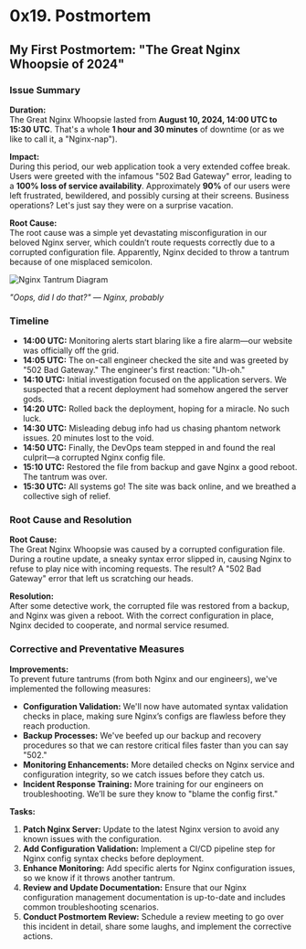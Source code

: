 
# 0x19. Postmortem

## My First Postmortem: "The Great Nginx Whoopsie of 2024"

### Issue Summary

**Duration:**  
The Great Nginx Whoopsie lasted from **August 10, 2024, 14:00 UTC to 15:30 UTC**. That's a whole **1 hour and 30 minutes** of downtime (or as we like to call it, a "Nginx-nap").

**Impact:**  
During this period, our web application took a very extended coffee break. Users were greeted with the infamous "502 Bad Gateway" error, leading to a **100% loss of service availability**. Approximately **90%** of our users were left frustrated, bewildered, and possibly cursing at their screens. Business operations? Let's just say they were on a surprise vacation.

**Root Cause:**  
The root cause was a simple yet devastating misconfiguration in our beloved Nginx server, which couldn’t route requests correctly due to a corrupted configuration file. Apparently, Nginx decided to throw a tantrum because of one misplaced semicolon.

![Nginx Tantrum Diagram](https://via.placeholder.com/500x200?text=Nginx+Server+Having+a+Tantrum)

*"Oops, did I do that?" — Nginx, probably*

### Timeline

- **14:00 UTC:** Monitoring alerts start blaring like a fire alarm—our website was officially off the grid.
- **14:05 UTC:** The on-call engineer checked the site and was greeted by "502 Bad Gateway." The engineer's first reaction: "Uh-oh."
- **14:10 UTC:** Initial investigation focused on the application servers. We suspected that a recent deployment had somehow angered the server gods.
- **14:20 UTC:** Rolled back the deployment, hoping for a miracle. No such luck.
- **14:30 UTC:** Misleading debug info had us chasing phantom network issues. 20 minutes lost to the void.
- **14:50 UTC:** Finally, the DevOps team stepped in and found the real culprit—a corrupted Nginx config file.
- **15:10 UTC:** Restored the file from backup and gave Nginx a good reboot. The tantrum was over.
- **15:30 UTC:** All systems go! The site was back online, and we breathed a collective sigh of relief.

### Root Cause and Resolution

**Root Cause:**  
The Great Nginx Whoopsie was caused by a corrupted configuration file. During a routine update, a sneaky syntax error slipped in, causing Nginx to refuse to play nice with incoming requests. The result? A "502 Bad Gateway" error that left us scratching our heads.

**Resolution:**  
After some detective work, the corrupted file was restored from a backup, and Nginx was given a reboot. With the correct configuration in place, Nginx decided to cooperate, and normal service resumed.

### Corrective and Preventative Measures

**Improvements:**  
To prevent future tantrums (from both Nginx and our engineers), we've implemented the following measures:

- **Configuration Validation:** We'll now have automated syntax validation checks in place, making sure Nginx’s configs are flawless before they reach production.
- **Backup Processes:** We've beefed up our backup and recovery procedures so that we can restore critical files faster than you can say "502."
- **Monitoring Enhancements:** More detailed checks on Nginx service and configuration integrity, so we catch issues before they catch us.
- **Incident Response Training:** More training for our engineers on troubleshooting. We’ll be sure they know to "blame the config first."

**Tasks:**
1. **Patch Nginx Server:** Update to the latest Nginx version to avoid any known issues with the configuration.
2. **Add Configuration Validation:** Implement a CI/CD pipeline step for Nginx config syntax checks before deployment.
3. **Enhance Monitoring:** Add specific alerts for Nginx configuration issues, so we know if it throws another tantrum.
4. **Review and Update Documentation:** Ensure that our Nginx configuration management documentation is up-to-date and includes common troubleshooting scenarios.
5. **Conduct Postmortem Review:** Schedule a review meeting to go over this incident in detail, share some laughs, and implement the corrective actions.

